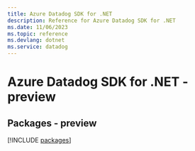 ```yaml
---
title: Azure Datadog SDK for .NET
description: Reference for Azure Datadog SDK for .NET
ms.date: 11/06/2023
ms.topic: reference
ms.devlang: dotnet
ms.service: datadog
---
```

# Azure Datadog SDK for .NET - preview
## Packages - preview
[!INCLUDE [packages](datadog-index.md)]